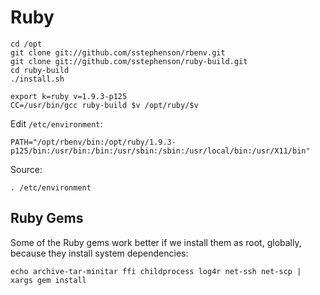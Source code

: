 # Ruby

    cd /opt
    git clone git://github.com/sstephenson/rbenv.git 
    git clone git://github.com/sstephenson/ruby-build.git
    cd ruby-build
    ./install.sh

    export k=ruby v=1.9.3-p125 
    CC=/usr/bin/gcc ruby-build $v /opt/ruby/$v

Edit <code>/etc/environment</code>:

    PATH="/opt/rbenv/bin:/opt/ruby/1.9.3-p125/bin:/usr/bin:/bin:/usr/sbin:/sbin:/usr/local/bin:/usr/X11/bin"

Source:

    . /etc/environment


## Ruby Gems

Some of the Ruby gems work better if we install them as root, globally, because they install system dependencies:

    echo archive-tar-minitar ffi childprocess log4r net-ssh net-scp | xargs gem install
